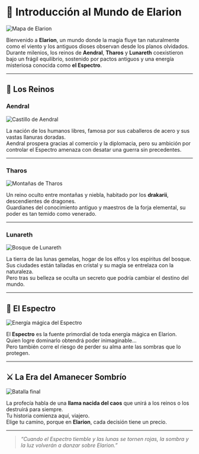# 🌌 Introducción al Mundo de **Elarion**

![Mapa de Elarion](https://cdn.pixabay.com/photo/2020/04/27/09/16/fantasy-map-5100663_1280.jpg)

Bienvenido a **Elarion**, un mundo donde la magia fluye tan naturalmente como el viento y los antiguos dioses observan desde los planos olvidados.  
Durante milenios, los reinos de **Aendral**, **Tharos** y **Lunareth** coexistieron bajo un frágil equilibrio, sostenido por pactos antiguos y una energía misteriosa conocida como **el Espectro**.

---

## 🏰 Los Reinos

### **Aendral**
![Castillo de Aendral](https://cdn.pixabay.com/photo/2016/11/29/05/08/castle-1866991_1280.jpg)

La nación de los humanos libres, famosa por sus caballeros de acero y sus vastas llanuras doradas.  
Aendral prospera gracias al comercio y la diplomacia, pero su ambición por controlar el Espectro amenaza con desatar una guerra sin precedentes.

---

### **Tharos**
![Montañas de Tharos](https://cdn.pixabay.com/photo/2018/02/15/20/19/fantasy-3150162_1280.jpg)

Un reino oculto entre montañas y niebla, habitado por los **drakarii**, descendientes de dragones.  
Guardianes del conocimiento antiguo y maestros de la forja elemental, su poder es tan temido como venerado.

---

### **Lunareth**
![Bosque de Lunareth](https://cdn.pixabay.com/photo/2017/02/13/19/29/forest-2068370_1280.jpg)

La tierra de las lunas gemelas, hogar de los elfos y los espíritus del bosque.  
Sus ciudades están talladas en cristal y su magia se entrelaza con la naturaleza.  
Pero tras su belleza se oculta un secreto que podría cambiar el destino del mundo.

---

## 🔮 **El Espectro**

![Energía mágica del Espectro](https://cdn.pixabay.com/photo/2020/04/21/11/31/magic-5070077_1280.jpg)

El **Espectro** es la fuente primordial de toda energía mágica en Elarion.  
Quien logre dominarlo obtendrá poder inimaginable...  
Pero también corre el riesgo de perder su alma ante las sombras que lo protegen.

---

## ⚔️ **La Era del Amanecer Sombrío**

![Batalla final](https://cdn.pixabay.com/photo/2021/01/06/22/24/fantasy-5894900_1280.jpg)

La profecía habla de una **llama nacida del caos** que unirá a los reinos o los destruirá para siempre.  
Tu historia comienza aquí, viajero.  
Elige tu camino, porque en **Elarion**, cada decisión tiene un precio.

---

> *“Cuando el Espectro tiemble y las lunas se tornen rojas, la sombra y la luz volverán a danzar sobre Elarion.”*